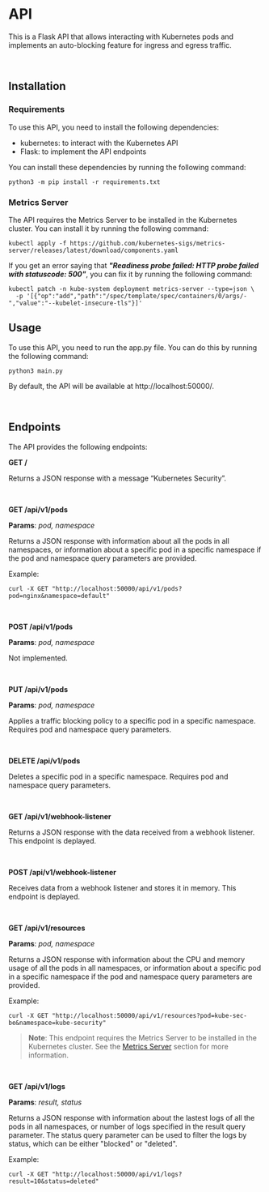 # API
This is a Flask API that allows interacting with Kubernetes pods and implements an auto-blocking feature for ingress and egress traffic.

&nbsp;

## Installation

### **Requirements**

To use this API, you need to install the following dependencies:

- kubernetes: to interact with the Kubernetes API
- Flask: to implement the API endpoints

You can install these dependencies by running the following command:

```
python3 -m pip install -r requirements.txt
```

### **Metrics Server**

The API requires the Metrics Server to be installed in the Kubernetes cluster. You can install it by running the following command:

```
kubectl apply -f https://github.com/kubernetes-sigs/metrics-server/releases/latest/download/components.yaml
```

If you get an error saying that ***"Readiness probe failed: HTTP probe failed with statuscode: 500"***, you can fix it by running the following command:

```
kubectl patch -n kube-system deployment metrics-server --type=json \
  -p '[{"op":"add","path":"/spec/template/spec/containers/0/args/-","value":"--kubelet-insecure-tls"}]'
```

## Usage

To use this API, you need to run the app.py file. You can do this by running the following command:

```
python3 main.py
```

By default, the API will be available at http://localhost:50000/.

&nbsp;

## Endpoints
The API provides the following endpoints:

**GET /**

Returns a JSON response with a message “Kubernetes Security”.

&nbsp;

**GET /api/v1/pods**

**Params**: *pod, namespace*

Returns a JSON response with information about all the pods in all namespaces, or information about a specific pod in a specific namespace if the pod and namespace query parameters are provided.

Example: 
```
curl -X GET "http://localhost:50000/api/v1/pods?pod=nginx&namespace=default"
```

&nbsp;

**POST /api/v1/pods**

**Params**: *pod, namespace*

Not implemented.

&nbsp;

**PUT /api/v1/pods**

**Params**: *pod, namespace*

Applies a traffic blocking policy to a specific pod in a specific namespace. Requires pod and namespace query parameters.

&nbsp;

**DELETE /api/v1/pods**

Deletes a specific pod in a specific namespace. Requires pod and namespace query parameters.

&nbsp;

**GET /api/v1/webhook-listener**

Returns a JSON response with the data received from a webhook listener. This endpoint is deplayed.

&nbsp;

**POST /api/v1/webhook-listener**

Receives data from a webhook listener and stores it in memory. This endpoint is deplayed.

&nbsp;

**GET /api/v1/resources**

**Params**: *pod, namespace*

Returns a JSON response with information about the CPU and memory usage of all the pods in all namespaces, or information about a specific pod in a specific namespace if the pod and namespace query parameters are provided.

Example: 
```
curl -X GET "http://localhost:50000/api/v1/resources?pod=kube-sec-be&namespace=kube-security"
```

> **Note**: This endpoint requires the Metrics Server to be installed in the Kubernetes cluster. See the [Metrics Server](#metrics-server) section for more information.

&nbsp;

**GET /api/v1/logs**

**Params**: *result, status*

Returns a JSON response with information about the lastest logs of all the pods in all namespaces, or number of logs specified in the result query parameter. The status query parameter can be used to filter the logs by status, which can be either "blocked" or "deleted".

Example: 
```
curl -X GET "http://localhost:50000/api/v1/logs?result=10&status=deleted"
```

